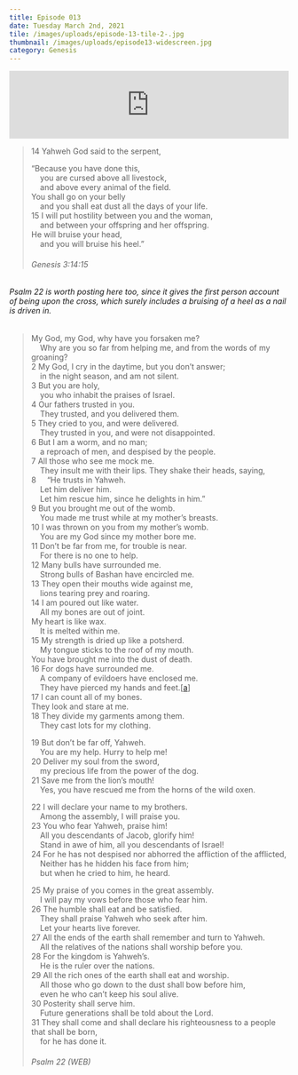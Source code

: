 ```yaml
---
title: Episode 013
date: Tuesday March 2nd, 2021
tile: /images/uploads/episode-13-tile-2-.jpg
thumbnail: /images/uploads/episode13-widescreen.jpg
category: Genesis
---
```

<iframe title="00013 - The Promised One" height="122" width="100%" style="border: none;" scrolling="no" data-name="pb-iframe-player" src="https://www.podbean.com/media/player/d89wh-fc5851?from=pb6admin&download=1&version=1&auto=0&share=1&download=1&rtl=0&fonts=Helvetica&skin=1&pfauth=&btn-skin=107"></iframe>



> 14 Yahweh God said to the serpent,
>
> “Because you have done this,\
>     you are cursed above all livestock,\
>     and above every animal of the field.\
> You shall go on your belly\
>     and you shall eat dust all the days of your life.\
> 15 I will put hostility between you and the woman,\
>     and between your offspring and her offspring.\
> He will bruise your head,\
>     and you will bruise his heel.”
>
> ###### Genesis 3:14:15



###### Psalm 22 is worth posting here too, since it gives the first person account of being upon the cross, which surely includes a bruising of a heel as a nail is driven in.

> My God, my God, why have you forsaken me?\
>     Why are you so far from helping me, and from the words of my groaning?\
> 2 My God, I cry in the daytime, but you don’t answer;\
>     in the night season, and am not silent.\
> 3 But you are holy,\
>     you who inhabit the praises of Israel.\
> 4 Our fathers trusted in you.\
>     They trusted, and you delivered them.\
> 5 They cried to you, and were delivered.\
>     They trusted in you, and were not disappointed.\
> 6 But I am a worm, and no man;\
>     a reproach of men, and despised by the people.\
> 7 All those who see me mock me.\
>     They insult me with their lips. They shake their heads, saying,\
> 8     “He trusts in Yahweh.\
>     Let him deliver him.\
>     Let him rescue him, since he delights in him.”\
> 9 But you brought me out of the womb.\
>     You made me trust while at my mother’s breasts.\
> 10 I was thrown on you from my mother’s womb.\
>     You are my God since my mother bore me.\
> 11 Don’t be far from me, for trouble is near.\
>     For there is no one to help.\
> 12 Many bulls have surrounded me.\
>     Strong bulls of Bashan have encircled me.\
> 13 They open their mouths wide against me,\
>     lions tearing prey and roaring.\
> 14 I am poured out like water.\
>     All my bones are out of joint.\
> My heart is like wax.\
>     It is melted within me.\
> 15 My strength is dried up like a potsherd.\
>     My tongue sticks to the roof of my mouth.\
> You have brought me into the dust of death.\
> 16 For dogs have surrounded me.\
>     A company of evildoers have enclosed me.\
>     They have pierced my hands and feet.[[a](https://www.biblegateway.com/passage/?search=psalm+22&version=web#fen-WEB-14221a "See footnote a")]\
> 17 I can count all of my bones.\
> They look and stare at me.\
> 18 They divide my garments among them.\
>     They cast lots for my clothing.
>
> 19 But don’t be far off, Yahweh.\
>     You are my help. Hurry to help me!\
> 20 Deliver my soul from the sword,\
>     my precious life from the power of the dog.\
> 21 Save me from the lion’s mouth!\
>     Yes, you have rescued me from the horns of the wild oxen.
>
> 22 I will declare your name to my brothers.\
>     Among the assembly, I will praise you.\
> 23 You who fear Yahweh, praise him!\
>     All you descendants of Jacob, glorify him!\
>     Stand in awe of him, all you descendants of Israel!\
> 24 For he has not despised nor abhorred the affliction of the afflicted,\
>     Neither has he hidden his face from him;\
>     but when he cried to him, he heard.
>
> 25 My praise of you comes in the great assembly.\
>     I will pay my vows before those who fear him.\
> 26 The humble shall eat and be satisfied.\
>     They shall praise Yahweh who seek after him.\
>     Let your hearts live forever.\
> 27 All the ends of the earth shall remember and turn to Yahweh.\
>     All the relatives of the nations shall worship before you.\
> 28 For the kingdom is Yahweh’s.\
>     He is the ruler over the nations.\
> 29 All the rich ones of the earth shall eat and worship.\
>     All those who go down to the dust shall bow before him,\
>     even he who can’t keep his soul alive.\
> 30 Posterity shall serve him.\
>     Future generations shall be told about the Lord.\
> 31 They shall come and shall declare his righteousness to a people that shall be born,\
>     for he has done it.    
>
> ###### Psalm 22 (WEB)